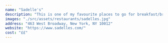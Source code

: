 ```yaml
---
name: "Sadelle's"
description: "This is one of my favourite places to go for breakfast/brunch! Their signature is housemade bagels with high quality smoked salmon. It's a large and vibrant place, always busy, so book if you can."
images: "./src/assets/restaurants/sadelles.jpg"
address: "463 West Broadway, New York, NY 10012"
website: "https://www.sadelles.com/"
cost: "££"
---
```

